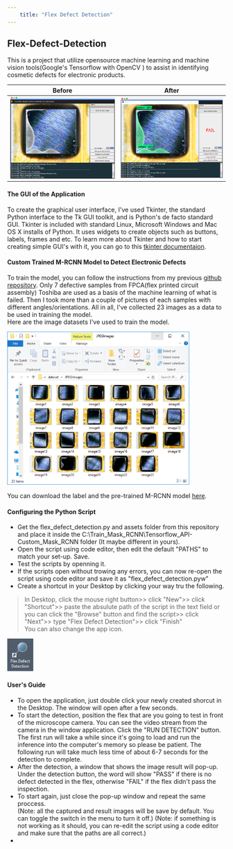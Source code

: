 ```yaml
---
    title: "Flex Defect Detection"
---
```




## Flex-Defect-Detection

This is a project that utilize opensource machine learning and machine vision tools(Google's Tensorflow with OpenCV ) to assist in identifying cosmetic defects for electronic products.

Before                     |  After
:-------------------------:|:-------------------------:
<img src="https://raw.githubusercontent.com/jericovalino/Flex-Defect-Detection/master/extra/detection.PNG" alt="GUI" width="430"/>  |  <img src="https://raw.githubusercontent.com/jericovalino/Flex-Defect-Detection/master/extra/detection1.PNG" alt="GUI" width="430"/>



#### The GUI of the Application
To create the graphical user interface, I've used Tkinter, the standard Python interface to the Tk GUI toolkit, and is Python's de facto standard GUI. Tkinter is included with standard Linux, Microsoft Windows and Mac OS X installs of Python.
It uses widgets to create objects such as buttons, labels, frames and etc. To learn more about Tkinter and how to start creating simple GUI's with it, you can go to this [tkinter documentaion](https://docs.python.org/3/library/tk.html).

#### Custom Trained M-RCNN Model to Detect Electronic Defects
To train the model, you can follow the instructions from my previous [github repository](https://github.com/jericovalino/Train_Mask_RCNN).
Only 7 defective samples from FPCA(flex printed circuit assembly) Toshiba are used as a basis of the machine learning of what is failed. Then I took more than a couple of pictures of each samples with different angles/orientations. All in all, I've collected 23 images as a data to be used in training the model. <br/>
Here are the image datasets I've used to train the model. 

<img src="https://raw.githubusercontent.com/jericovalino/Flex-Defect-Detection/master/extra/images.PNG" alt="GUI" width="420"/>

You can download the label and the pre-trained M-RCNN model [here](https://drive.google.com/open?id=10P9eOnwiRWgtlqGMUap13Fp6I2S0Rr3g).

#### Configuring the Python Script
* Get the flex_defect_detection.py and assets folder from this repository and place it inside the C:\Train_Mask_RCNN\Tensorflow_API-Custom_Mask_RCNN folder (It maybe different in yours). <br/>
* Open the script using code editor, then edit the default "PATHS" to match your set-up. Save.
* Test the scripts by openning it.
* If the scripts open without trowing any errors, you can now re-open the script using code editor and save it as "flex_defect_detection.pyw"
* Create a shortcut in your Desktop by clicking your way tru the following.
> In Desktop, click the mouse right button>> click "New">> click "Shortcut">> paste the absulute path of the script in the text field or you can click the "Browse" button and find the script>> click "Next">> type "Flex Defect Detection">> click "Finish" <br/>
> You can also change the app icon.

<img src="https://raw.githubusercontent.com/jericovalino/Flex-Defect-Detection/master/extra/icon.PNG" alt="GUI" width="60"/>

#### User's Guide
* To open the application, just double click your newly created shorcut in the Desktop. The window will open after a few seconds. <br/>
* To start the detection, position the flex that are you going to test in front of the microscope camera. You can see the video stream from the camera in the window application. Click the "RUN DETECTION" button. The first run will take a while since it's going to load and run the inference into the computer's memory so please be patient. The following run will take much less time of about 6-7 seconds for the detection to complete. <br/>
* After the detection, a window that shows the image result will pop-up. Under the detection button, the word will show "PASS" if there is no defect detected in the flex, otherwise "FAIL" if the flex didn't pass the inspection.
* To start again, just close the pop-up window and repeat the same proccess. <br/>
(Note: all the captured and result images will be save by default. You can toggle the switch in the menu to turn it off.)
(Note: if something is not working as it should, you can re-edit the script using a code editor and make sure that the paths are all correct.)
*